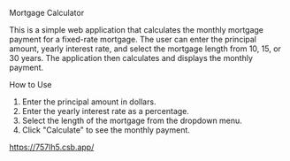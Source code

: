 Mortgage Calculator

This is a simple web application that calculates the monthly mortgage payment for a fixed-rate mortgage. 
The user can enter the principal amount, yearly interest rate, and select the mortgage length from 10, 15,
or 30 years. The application then calculates and displays the monthly payment.

How to Use
1. Enter the principal amount in dollars.
2. Enter the yearly interest rate as a percentage.
3. Select the length of the mortgage from the dropdown menu.
4. Click "Calculate" to see the monthly payment.

https://757lh5.csb.app/
